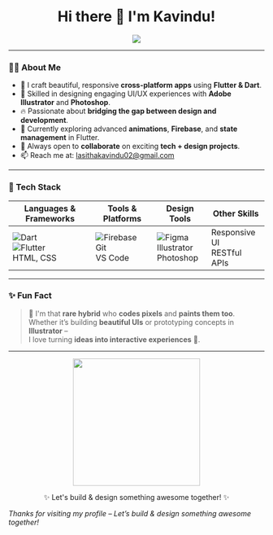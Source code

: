 <h1 align="center">Hi there 👋 I'm Kavindu!</h1>

<p align="center">
  <img src="https://readme-typing-svg.herokuapp.com/?lines=Flutter+Developer;UI%2FUX+Designer;Mobile+App+Enthusiast;Creative+Technologist&center=true&width=500&height=45" />
</p>

---

### 👨‍💻 About Me
- 💙 I craft beautiful, responsive **cross-platform apps** using **Flutter & Dart**.
- 🎨 Skilled in designing engaging UI/UX experiences with **Adobe Illustrator** and **Photoshop**.
- 🔥 Passionate about **bridging the gap between design and development**.
- 🌱 Currently exploring advanced **animations**, **Firebase**, and **state management** in Flutter.
- 👯 Always open to **collaborate** on exciting **tech + design projects**.
- 📫 Reach me at: [lasithakavindu02@gmail.com](mailto:lasithakavindu02@gmail.com)

---

### 🚀 Tech Stack

| Languages & Frameworks | Tools & Platforms | Design Tools | Other Skills |
|------------------------|-------------------|--------------|--------------|
| ![Dart](https://img.shields.io/badge/Dart-0175C2?style=flat&logo=dart&logoColor=white) <br> ![Flutter](https://img.shields.io/badge/Flutter-02569B?style=flat&logo=flutter&logoColor=white) <br> HTML, CSS | ![Firebase](https://img.shields.io/badge/Firebase-FFCA28?style=flat&logo=firebase&logoColor=black) <br> Git <br> VS Code | ![Figma](https://img.shields.io/badge/Figma-F24E1E?style=flat&logo=figma&logoColor=white) <br> Illustrator <br> Photoshop | Responsive UI <br> RESTful APIs |

---

### ✨ Fun Fact

> 🎨 I'm that **rare hybrid** who **codes pixels** and **paints them too**.  
> Whether it’s building **beautiful UIs** or prototyping concepts in **Illustrator** –  
> I love turning **ideas into interactive experiences** 🚀.

---

<p align="center">
  <img src="https://media.giphy.com/media/qgQUggAC3Pfv687qPC/giphy.gif" width="250" />
</p>

<p align="center">✨ Let's build & design something awesome together! ✨</p>


_Thanks for visiting my profile – Let’s build & design something awesome together!_
